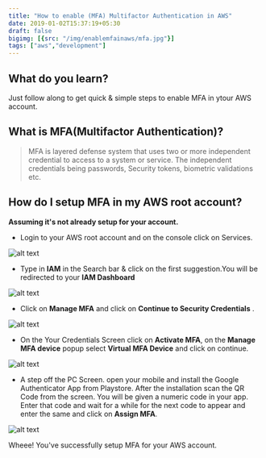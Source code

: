 ```yaml
---
title: "How to enable (MFA) Multifactor Authentication in AWS"
date: 2019-01-02T15:37:19+05:30
draft: false
bigimg: [{src: "/img/enablemfainaws/mfa.jpg"}]
tags: ["aws","development"]
---
```


## What do you learn?

Just follow along to get quick & simple steps to enable MFA in ytour AWS account.

## What is MFA(Multifactor Authentication)?

>MFA is layered defense system that uses two or more independent credential to access to a system or service. The independent credentials being passwords, Security tokens, biometric validations etc.

## How do I setup MFA in my AWS root account?


**Assuming it's not already setup for your account.**

* Login to your AWS root account and on the console click on Services.

![alt text](/img/enablemfainaws/awsservices.jpg "AWS Services")

* Type in **IAM** in the Search bar & click on the first suggestion.You will be redirected to your **IAM Dashboard**

![alt text](/img/enablemfainaws/IAMdashboard.jpg "IAM Dashboard")

* Click on **Manage MFA** and click on **Continue to Security Credentials** .

![alt text](/img/enablemfainaws/continuetosecuritycredentials.jpg "Continue to Security Credentials")

* On the Your Credentials Screen click on **Activate MFA**, on the **Manage MFA device** popup select **Virtual MFA Device** and click on continue.

![alt text](/img/enablemfainaws/managemfadevice.jpg "Manage MFA Device")

* A step off the PC Screen. open your mobile and install the Google Authenticator App from Playstore. After the installation scan the QR Code from the screen. You will be given a numeric code in your app. Enter that code and wait for a while for the next code to appear and enter the same and click on **Assign MFA**.

![alt text](/img/enablemfainaws/authenticate.jpg "Authentication Code")


Wheee! You've successfully setup MFA for your AWS account.

